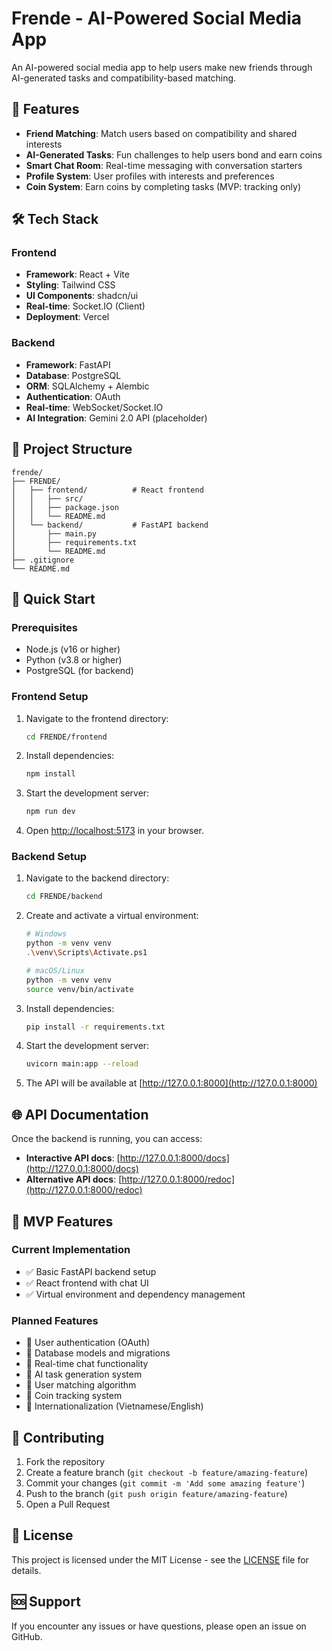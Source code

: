 # Frende - AI-Powered Social Media App

An AI-powered social media app to help users make new friends through AI-generated tasks and compatibility-based matching.

## 🚀 Features

- **Friend Matching**: Match users based on compatibility and shared interests
- **AI-Generated Tasks**: Fun challenges to help users bond and earn coins
- **Smart Chat Room**: Real-time messaging with conversation starters
- **Profile System**: User profiles with interests and preferences
- **Coin System**: Earn coins by completing tasks (MVP: tracking only)

## 🛠️ Tech Stack

### Frontend
- **Framework**: React + Vite
- **Styling**: Tailwind CSS
- **UI Components**: shadcn/ui
- **Real-time**: Socket.IO (Client)
- **Deployment**: Vercel

### Backend
- **Framework**: FastAPI
- **Database**: PostgreSQL
- **ORM**: SQLAlchemy + Alembic
- **Authentication**: OAuth
- **Real-time**: WebSocket/Socket.IO
- **AI Integration**: Gemini 2.0 API (placeholder)

## 📁 Project Structure

```
frende/
├── FRENDE/
│   ├── frontend/          # React frontend
│   │   ├── src/
│   │   ├── package.json
│   │   └── README.md
│   └── backend/           # FastAPI backend
│       ├── main.py
│       ├── requirements.txt
│       └── README.md
├── .gitignore
└── README.md
```

## 🚀 Quick Start

### Prerequisites
- Node.js (v16 or higher)
- Python (v3.8 or higher)
- PostgreSQL (for backend)

### Frontend Setup

1. Navigate to the frontend directory:
   ```bash
   cd FRENDE/frontend
   ```

2. Install dependencies:
   ```bash
   npm install
   ```

3. Start the development server:
   ```bash
   npm run dev
   ```

4. Open [http://localhost:5173](http://localhost:5173) in your browser.

### Backend Setup

1. Navigate to the backend directory:
   ```bash
   cd FRENDE/backend
   ```

2. Create and activate a virtual environment:
   ```bash
   # Windows
   python -m venv venv
   .\venv\Scripts\Activate.ps1
   
   # macOS/Linux
   python -m venv venv
   source venv/bin/activate
   ```

3. Install dependencies:
   ```bash
   pip install -r requirements.txt
   ```

4. Start the development server:
   ```bash
   uvicorn main:app --reload
   ```

5. The API will be available at [http://127.0.0.1:8000](http://127.0.0.1:8000)

## 🌐 API Documentation

Once the backend is running, you can access:
- **Interactive API docs**: [http://127.0.0.1:8000/docs](http://127.0.0.1:8000/docs)
- **Alternative API docs**: [http://127.0.0.1:8000/redoc](http://127.0.0.1:8000/redoc)

## 📝 MVP Features

### Current Implementation
- ✅ Basic FastAPI backend setup
- ✅ React frontend with chat UI
- ✅ Virtual environment and dependency management

### Planned Features
- 🔄 User authentication (OAuth)
- 🔄 Database models and migrations
- 🔄 Real-time chat functionality
- 🔄 AI task generation system
- 🔄 User matching algorithm
- 🔄 Coin tracking system
- 🔄 Internationalization (Vietnamese/English)

## 🤝 Contributing

1. Fork the repository
2. Create a feature branch (`git checkout -b feature/amazing-feature`)
3. Commit your changes (`git commit -m 'Add some amazing feature'`)
4. Push to the branch (`git push origin feature/amazing-feature`)
5. Open a Pull Request

## 📄 License

This project is licensed under the MIT License - see the [LICENSE](LICENSE) file for details.

## 🆘 Support

If you encounter any issues or have questions, please open an issue on GitHub. 
